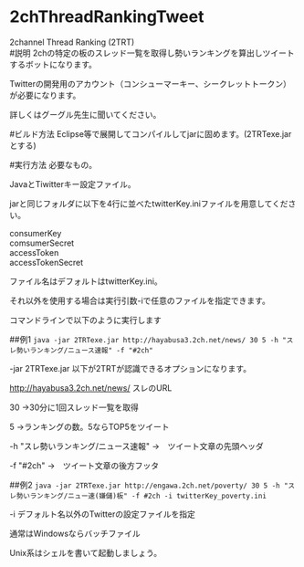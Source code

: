 2chThreadRankingTweet
=====================

2channel Thread Ranking (2TRT)  
#説明
2chの特定の板のスレッド一覧を取得し勢いランキングを算出しツイートするボットになります。

Twitterの開発用のアカウント（コンシューマーキー、シークレットトークン）が必要になります。

詳しくはグーグル先生に聞いてください。

#ビルド方法
Eclipse等で展開してコンパイルしてjarに固めます。(2TRTexe.jar とする)

#実行方法
必要なもの。

JavaとTiwitterキー設定ファイル。

jarと同じフォルダに以下を4行に並べたtwitterKey.iniファイルを用意してください。

consumerKey  
comsumerSecret  
accessToken  
accessTokenSecret  

ファイル名はデフォルトはtwitterKey.ini。

それ以外を使用する場合は実行引数-iで任意のファイルを指定できます。

コマンドラインで以下のように実行します

##例1
`java -jar 2TRTexe.jar http://hayabusa3.2ch.net/news/ 30 5 -h "スレ勢いランキング/ニュース速報" -f "#2ch"`

-jar 2TRTexe.jar 以下が2TRTが認識できるオプションになります。

http://hayabusa3.2ch.net/news/ スレのURL

30 →30分に1回スレッド一覧を取得

5 →ランキングの数。5ならTOP5をツイート

-h "スレ勢いランキング/ニュース速報" →　ツイート文章の先頭ヘッダ

-f "#2ch" →　ツイート文章の後方フッタ

##例2
`java -jar 2TRTexe.jar http://engawa.2ch.net/poverty/ 30 5 -h "スレ勢いランキング/ニュー速(嫌儲)板" -f #2ch -i twitterKey_poverty.ini`

-i デフォルト名以外のTwitterの設定ファイルを指定

通常はWindowsならバッチファイル

Unix系はシェルを書いて起動しましょう。
